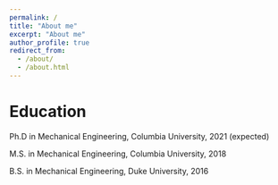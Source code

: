 ```yaml
---
permalink: /
title: "About me"
excerpt: "About me"
author_profile: true
redirect_from: 
  - /about/
  - /about.html
---
```



Education
======
<i class="fas fa-graduation-cap"></i> Ph.D in Mechanical Engineering, Columbia University, 2021 (expected)  

<i class="fas fa-graduation-cap"></i> M.S. in Mechanical Engineering, Columbia University, 2018 

<i class="fas fa-graduation-cap"></i> B.S. in Mechanical Engineering, Duke University, 2016    



